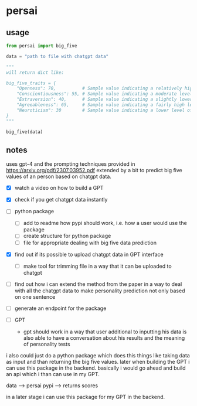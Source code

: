 # persai

## usage

```python
from persai import big_five

data = "path to file with chatgpt data"

"""
will return dict like:

big_five_traits = {
    "Openness": 70,          # Sample value indicating a relatively high level of openness
    "Conscientiousness": 55, # Sample value indicating a moderate level of conscientiousness
    "Extraversion": 40,      # Sample value indicating a slightly lower level of extraversion
    "Agreeableness": 65,     # Sample value indicating a fairly high level of agreeableness
    "Neuroticism": 30        # Sample value indicating a lower level of neuroticism
}
"""

big_five(data)
```

## notes

uses gpt-4 and the prompting techniques provided in https://arxiv.org/pdf/2307.03952.pdf extended by a bit to predict big five values of an person based on chatgpt data. 

- [x] watch a video on how to build a GPT 
- [x] check if you get chatgpt data instantly
- [ ] python package
    - [ ] add to readme how pypi should work, i.e. how a user would use the package 
    - [ ] create structure for python package
    - [ ] file for appropriate dealing with big five data prediction

- [x] find out if its possible to upload chatgpt data in GPT interface
    - [ ] make tool for trimming file in a way that it can be uploaded to chatgpt

- [ ] find out how i can extend the method from the paper in a way to deal with all the chatgpt data to make personality prediction not only based on one sentence

- [ ] generate an endpoint for the package
- [ ] GPT
    - gpt should work in a way that user additional to inputting his data is also able to have a conversation about his results and the meaning of personality tests 

i also could just do a python package which does this things like taking data as input and than returning the big five values. later when building the GPT i can use this package in the backend. basically i would go ahead and build an api which i than can use in my GPT. 

data --> persai pypi --> returns scores

in a later stage i can use this package for my GPT in the backend. 


